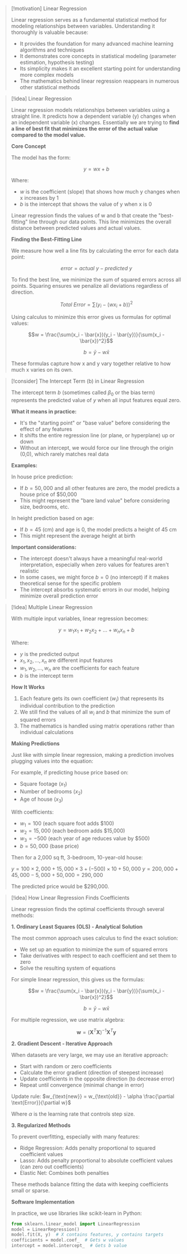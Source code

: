 > [!motivation] Linear Regression
> 
> Linear regression serves as a fundamental statistical method for modeling relationships between variables. Understanding it thoroughly is valuable because:
> 
> - It provides the foundation for many advanced machine learning algorithms and techniques
> - It demonstrates core concepts in statistical modeling (parameter estimation, hypothesis testing)
> - Its simplicity makes it an excellent starting point for understanding more complex models
> - The mathematics behind linear regression reappears in numerous other statistical methods

> [!idea] Linear Regression
> 
> Linear regression models relationships between variables using a straight line. It predicts how a dependent variable (y) changes when an independent variable (x) changes. Essentially we are trying to **find a line of best fit that minimizes the error of the actual value compared to the model value.** 
> 
> **Core Concept**
> 
> The model has the form:
> 
> $$y = wx + b$$
> 
> Where:
> 
> - $w$ is the coefficient (slope) that shows how much y changes when x increases by 1
> - $b$ is the intercept that shows the value of y when x is 0
> 
> Linear regression finds the values of w and b that create the "best-fitting" line through our data points. This line minimizes the overall distance between predicted values and actual values.
> 
> **Finding the Best-Fitting Line**
> 
> We measure how well a line fits by calculating the error for each data point:
> 
> $$error = actual\ y - predicted\ y$$
> 
> To find the best line, we minimize the sum of squared errors across all points. Squaring ensures we penalize all deviations regardless of direction.
> 
> $$Total\ Error = \sum(y_i - (wx_i + b))^2$$
> 
> Using calculus to minimize this error gives us formulas for optimal values:
> 
> $$w = \frac{\sum(x_i - \bar{x})(y_i - \bar{y})}{\sum(x_i - \bar{x})^2}$$
> 
> $$b = \bar{y} - w\bar{x}$$
> 
> These formulas capture how x and y vary together relative to how much x varies on its own.

> [!consider] The Intercept Term (b) in Linear Regression
> 
> The intercept term $b$ (sometimes called $\beta_0$ or the bias term) represents the predicted value of $y$ when all input features equal zero.
> 
> **What it means in practice:**
> 
> - It's the "starting point" or "base value" before considering the effect of any features
> - It shifts the entire regression line (or plane, or hyperplane) up or down
> - Without an intercept, we would force our line through the origin (0,0), which rarely matches real data
> 
> **Examples:**
> 
> In house price prediction:
> 
> - If $b = 50,000$ and all other features are zero, the model predicts a house price of $50,000
> - This might represent the "bare land value" before considering size, bedrooms, etc.
> 
> In height prediction based on age:
> 
> - If $b = 45$ (cm) and age is 0, the model predicts a height of 45 cm
> - This might represent the average height at birth
> 
> **Important considerations:**
> 
> - The intercept doesn't always have a meaningful real-world interpretation, especially when zero values for features aren't realistic
> - In some cases, we might force $b = 0$ (no intercept) if it makes theoretical sense for the specific problem
> - The intercept absorbs systematic errors in our model, helping minimize overall prediction error

> [!idea] Multiple Linear Regression
> 
> With multiple input variables, linear regression becomes:
> 
> $$y = w_1x_1 + w_2x_2 + ... + w_nx_n + b$$
> 
> Where:
> 
> - $y$ is the predicted output
> - $x_1, x_2, ..., x_n$ are different input features
> - $w_1, w_2, ..., w_n$ are the coefficients for each feature
> - $b$ is the intercept term
> 
> **How It Works**
> 
> 1. Each feature gets its own coefficient ($w_i$) that represents its individual contribution to the prediction
> 2. We still find the values of all $w_i$ and $b$ that minimize the sum of squared errors
> 3. The mathematics is handled using matrix operations rather than individual calculations
> 
> **Making Predictions**
> 
> Just like with simple linear regression, making a prediction involves plugging values into the equation:
> 
> For example, if predicting house price based on:
> 
> - Square footage ($x_1$)
> - Number of bedrooms ($x_2$)
> - Age of house ($x_3$)
> 
> With coefficients:
> 
> - $w_1 = 100$ (each square foot adds $100)
> - $w_2 = 15,000$ (each bedroom adds $15,000)
> - $w_3 = -500$ (each year of age reduces value by $500)
> - $b = 50,000$ (base price)
> 
> Then for a 2,000 sq ft, 3-bedroom, 10-year-old house:
> 
> $y = 100 \times 2,000 + 15,000 \times 3 + (-500) \times 10 + 50,000$ $y = 200,000 + 45,000 - 5,000 + 50,000 = 290,000$
> 
> The predicted price would be $290,000.

> [!idea] How Linear Regression Finds Coefficients
> 
> Linear regression finds the optimal coefficients through several methods:
> 
> **1. Ordinary Least Squares (OLS) - Analytical Solution**
> 
> The most common approach uses calculus to find the exact solution:
> 
> - We set up an equation to minimize the sum of squared errors
> - Take derivatives with respect to each coefficient and set them to zero
> - Solve the resulting system of equations
> 
> For simple linear regression, this gives us the formulas:
> 
> $$w = \frac{\sum(x_i - \bar{x})(y_i - \bar{y})}{\sum(x_i - \bar{x})^2}$$
> 
> $$b = \bar{y} - w\bar{x}$$
> 
> For multiple regression, we use matrix algebra:
> 
> $$\mathbf{w} = (\mathbf{X}^T\mathbf{X})^{-1}\mathbf{X}^T\mathbf{y}$$
> 
> **2. Gradient Descent - Iterative Approach**
> 
> When datasets are very large, we may use an iterative approach:
> 
> - Start with random or zero coefficients
> - Calculate the error gradient (direction of steepest increase)
> - Update coefficients in the opposite direction (to decrease error)
> - Repeat until convergence (minimal change in error)
> 
> Update rule: $w_{\text{new}} = w_{\text{old}} - \alpha \frac{\partial \text{Error}}{\partial w}$
> 
> Where $\alpha$ is the learning rate that controls step size.
> 
> **3. Regularized Methods**
> 
> To prevent overfitting, especially with many features:
> 
> - Ridge Regression: Adds penalty proportional to squared coefficient values
> - Lasso: Adds penalty proportional to absolute coefficient values (can zero out coefficients)
> - Elastic Net: Combines both penalties
> 
> These methods balance fitting the data with keeping coefficients small or sparse.
> 
> **Software Implementation**
> 
> In practice, we use libraries like scikit-learn in Python:
> 
> ```python
> from sklearn.linear_model import LinearRegression
> model = LinearRegression()
> model.fit(X, y)  # X contains features, y contains targets
> coefficients = model.coef_  # Gets w values
> intercept = model.intercept_  # Gets b value
> ```